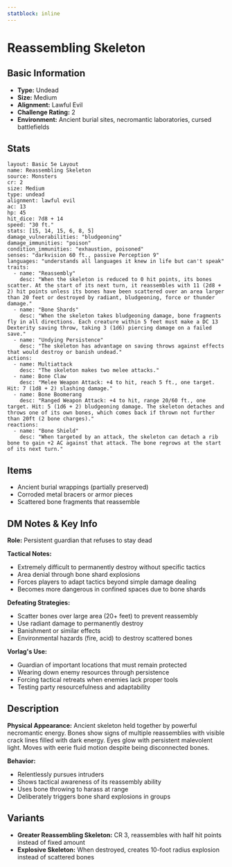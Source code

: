 ```yaml
---
statblock: inline
---
```


# Reassembling Skeleton

## Basic Information
- **Type:** Undead
- **Size:** Medium
- **Alignment:** Lawful Evil
- **Challenge Rating:** 2
- **Environment:** Ancient burial sites, necromantic laboratories, cursed battlefields

## Stats
```statblock
layout: Basic 5e Layout
name: Reassembling Skeleton
source: Monsters
cr: 2
size: Medium
type: undead
alignment: lawful evil
ac: 13
hp: 45
hit_dice: 7d8 + 14
speed: "30 ft."
stats: [15, 14, 15, 6, 8, 5]
damage_vulnerabilities: "bludgeoning"
damage_immunities: "poison"
condition_immunities: "exhaustion, poisoned"
senses: "darkvision 60 ft., passive Perception 9"
languages: "understands all languages it knew in life but can't speak"
traits:
  - name: "Reassembly"
    desc: "When the skeleton is reduced to 0 hit points, its bones scatter. At the start of its next turn, it reassembles with 11 (2d8 + 2) hit points unless its bones have been scattered over an area larger than 20 feet or destroyed by radiant, bludgeoning, force or thunder damage."
  - name: "Bone Shards"
    desc: "When the skeleton takes bludgeoning damage, bone fragments fly in all directions. Each creature within 5 feet must make a DC 13 Dexterity saving throw, taking 3 (1d6) piercing damage on a failed save."
  - name: "Undying Persistence"
    desc: "The skeleton has advantage on saving throws against effects that would destroy or banish undead."
actions:
  - name: Multiattack
    desc: "The skeleton makes two melee attacks."
  - name: Bone Claw
    desc: "Melee Weapon Attack: +4 to hit, reach 5 ft., one target. Hit: 7 (1d8 + 2) slashing damage."
  - name: Bone Boomerang
    desc: "Ranged Weapon Attack: +4 to hit, range 20/60 ft., one target. Hit: 5 (1d6 + 2) bludgeoning damage. The skeleton detaches and throws one of its own bones, which comes back if thrown not further than 20ft (2 bone charges)."
reactions:
  - name: "Bone Shield"
    desc: "When targeted by an attack, the skeleton can detach a rib bone to gain +2 AC against that attack. The bone regrows at the start of its next turn."
```

## Items
- Ancient burial wrappings (partially preserved)
- Corroded metal bracers or armor pieces
- Scattered bone fragments that reassemble

## DM Notes & Key Info
**Role:** Persistent guardian that refuses to stay dead

**Tactical Notes:**
- Extremely difficult to permanently destroy without specific tactics
- Area denial through bone shard explosions
- Forces players to adapt tactics beyond simple damage dealing
- Becomes more dangerous in confined spaces due to bone shards

**Defeating Strategies:**
- Scatter bones over large area (20+ feet) to prevent reassembly
- Use radiant damage to permanently destroy
- Banishment or similar effects
- Environmental hazards (fire, acid) to destroy scattered bones

**Vorlag's Use:**
- Guardian of important locations that must remain protected
- Wearing down enemy resources through persistence
- Forcing tactical retreats when enemies lack proper tools
- Testing party resourcefulness and adaptability

## Description
**Physical Appearance:**
Ancient skeleton held together by powerful necromantic energy. Bones show signs of multiple reassemblies with visible crack lines filled with dark energy. Eyes glow with persistent malevolent light. Moves with eerie fluid motion despite being disconnected bones.

**Behavior:**
- Relentlessly pursues intruders
- Shows tactical awareness of its reassembly ability
- Uses bone throwing to harass at range
- Deliberately triggers bone shard explosions in groups

## Variants
- **Greater Reassembling Skeleton:** CR 3, reassembles with half hit points instead of fixed amount
- **Explosive Skeleton:** When destroyed, creates 10-foot radius explosion instead of scattered bones